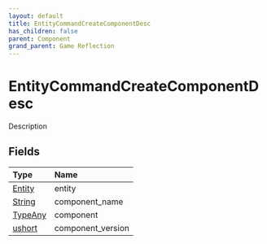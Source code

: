 ```yaml
---
layout: default
title: EntityCommandCreateComponentDesc
has_children: false
parent: Component
grand_parent: Game Reflection
---
```

# EntityCommandCreateComponentDesc
Description 

## Fields
| Type | Name |
|:-------------|:--------------|
| [Entity](/game-reflection/classes/entity.md) | entity |
| [String](/game-reflection/components/string.md) | component_name |
| [TypeAny](/game-reflection/components/type_any.md) | component |
| [ushort](/game-reflection/enums/ushort.md) | component_version |
